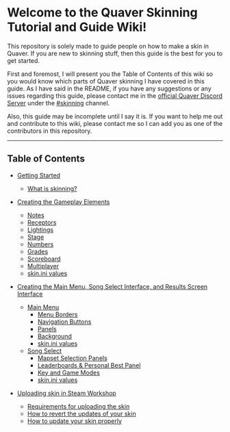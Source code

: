 # Welcome to the Quaver Skinning Tutorial and Guide Wiki!

This repository is solely made to guide people on how to make a skin in Quaver. If you are new to skinning stuff, then this guide is the best for you to get started.

First and foremost, I will present you the Table of Contents of this wiki so you would know which parts of Quaver skinning I have covered in this guide. As I have said in the README, if you have any suggestions or any issues regarding this guide, please contact me in the [official Quaver Discord Server](https://discord.gg/quaver) under the [#skinning]() channel.

Also, this guide may be incomplete until I say it is. If you want to help me out and contribute to this wiki, please contact me so I can add you as one of the contributors in this repository.

---
## Table of Contents
- [Getting Started](https://github.com/chirijidev/QuaverSkinningGuide/wiki/gettingstarted.md)
  - [What is skinning?](https://github.com/chirijidev/QuaverSkinningGuide/wiki/gettingstarted.md#what-is-skinning)

- [Creating the Gameplay Elements](https://github.com/chirijidev/QuaverSkinningGuide/blob/main/docs/gameplayui.md#creating-the-gameplay-elements)
  - [Notes](https://github.com/chirijidev/QuaverSkinningGuide/blob/main/docs/gameplayui.md#notes)
  - [Receptors](https://github.com/chirijidev/QuaverSkinningGuide/blob/main/docs/gameplayui.md#receptors)
  - [Lightings](https://github.com/chirijidev/QuaverSkinningGuide/blob/main/docs/gameplayui.md#lightings)
  - [Stage](https://github.com/chirijidev/QuaverSkinningGuide/blob/main/docs/gameplayui.md#stage)
  - [Numbers](https://github.com/chirijidev/QuaverSkinningGuide/blob/main/docs/gameplayui.md#numbers)
  - [Grades](https://github.com/chirijidev/QuaverSkinningGuide/blob/main/docs/gameplayui.md#grades)
  - [Scoreboard](https://github.com/chirijidev/QuaverSkinningGuide/blob/main/docs/gameplayui.md#scoreboard)
  - [Multiplayer](https://github.com/chirijidev/QuaverSkinningGuide/blob/main/docs/gameplayui.md#multiplayer)
  - [skin.ini values](https://github.com/chirijidev/QuaverSkinningGuide/blob/main/docs/gameplayui.md#skinini-values-for-gameplay)

- [Creating the Main Menu, Song Select Interface, and Results Screen Interface](https://github.com/chirijidev/QuaverSkinningGuide/blob/main/docs/clientui.md#creating-the-main-menu-and-song-select-interface)
  - [Main Menu](https://github.com/chirijidev/QuaverSkinningGuide/blob/main/docs/clientui.md#main-menu-interface)
    - [Menu Borders](https://github.com/chirijidev/QuaverSkinningGuide/blob/main/docs/clientui.md#menu-border)
    - [Navigation Buttons](https://github.com/chirijidev/QuaverSkinningGuide/blob/main/docs/clientui.md#navigation-buttons)
    - [Panels](https://github.com/chirijidev/QuaverSkinningGuide/blob/main/docs/clientui.md#panels)
    - [Background](https://github.com/chirijidev/QuaverSkinningGuide/blob/main/docs/clientui.md#background)
    - [skin.ini values](https://github.com/chirijidev/QuaverSkinningGuide/blob/main/docs/clientui.md#skinini-values-for-main-menu)
  - [Song Select](https://github.com/chirijidev/QuaverSkinningGuide/blob/main/docs/clientui.md#song-selection-interface)
    - [Mapset Selection Panels](https://github.com/chirijidev/QuaverSkinningGuide/blob/main/docs/clientui.md#mapset-selection-panels)
    - [Leaderboards & Personal Best Panel](https://github.com/chirijidev/QuaverSkinningGuide/blob/main/docs/clientui.md#leaderboards--personal-best-panel)
    - [Key and Game Modes](https://github.com/chirijidev/QuaverSkinningGuide/blob/main/docs/clientui.md#key-and-game-modes)
    - [skin.ini values](https://github.com/chirijidev/QuaverSkinningGuide/blob/main/docs/clientui.md#skinini-values-for-song-selection-interface)

- [Uploading skin in Steam Workshop](https://github.com/chirijidev/QuaverSkinningGuide/blob/main/docs/uploadskin.md#uploading-skin-in-steam-workshop)
  - [Requirements for uploading the skin](https://github.com/chirijidev/QuaverSkinningGuide/blob/main/docs/uploadskin.md#requirements-for-uploading-the-skin)
  - [How to revert the updates of your skin](https://github.com/chirijidev/QuaverSkinningGuide/blob/main/docs/uploadskin.md#how-to-revert-the-updates-of-your-skin)
  - [How to update your skin properly](https://github.com/chirijidev/QuaverSkinningGuide/blob/main/docs/uploadskin.md#how-to-update-your-skin-properly)